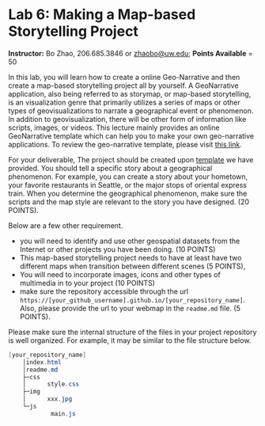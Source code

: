 # Lab 6: Making a Map-based Storytelling Project

**Instructor:** Bo Zhao, 206.685.3846 or zhaobo@uw.edu; **Points Available** = 50

In this lab, you will learn how to create a online Geo-Narrative and then create a map-based storytelling project all by yourself. A GeoNarrative application, also being referred to as storymap, or map-based storytelling, is an visualization genre that primarily utilizes a series of maps or other types of geovisualizations to narrate a geographical event or phenomenon. In addition to geovisualization, there will be other form of information like scripts, images, or videos. This lecture mainly provides an online GeoNarrative template which can help you to make your own geo-narrative applications. To review the geo-narrative template, please visit [this link](https://jakobzhao.github.io/geog458/weeks/week07).


For your deliverable, The project should be created upon [template](weeks/week07/readme.md) we have provided. You should tell a specific story about a geographical phenomenon. For example, you can create a story about your hometown, your favorite restaurants in Seattle, or the major stops of oriental express train. When you determine the geographical phenomenon, make sure the scripts and the map style are relevant to the story you have designed. (20 POINTS).

Below are a few other requirement.
   
   - you will need to identify and use other geospatial datasets from the Internet or other projects you have been doing. (10 POINTS)
   - This map-based storytelling project needs to have at least have two different maps when transition between different scenes (5 POINTS),
   - You will need to incorporate images, icons and other types of multimedia in to your project (10 POINTS)
   - make sure the repository accessible through the url `https://[your_github_username].github.io/[your_repository_name]`. Also, please provide the url to your webmap in the `readme.md` file. (5 POINTS).

Please make sure the internal structure of the files in your project repository is well organized. For example, it may be similar to the file structure below.

```powershell
[your_repository_name]
    │index.html
    │readme.md
    ├─css
    │      style.css
    ├─img
    │      xxx.jpg
    └─js
            main.js
```